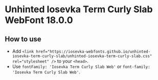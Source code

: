 # Unhinted Iosevka Term Curly Slab WebFont 18.0.0

## How to use

- Add `<link href="https://iosevka-webfonts.github.io/unhinted-iosevka-term-curly-slab/unhinted-iosevka-term-curly-slab.css" rel="stylesheet" />` to your `<head>`.
- Use `fontFamily: 'Iosevka Term Curly Slab Web'` or `font-family: 'Iosevka Term Curly Slab Web'`.
